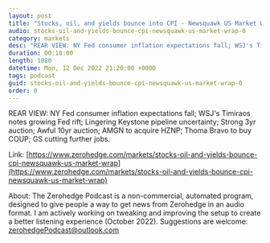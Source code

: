 ```yaml
---
layout: post
title: "Stocks, oil, and yields bounce into CPI - Newsquawk US Market Wrap"
audio: stocks-oil-and-yields-bounce-cpi-newsquawk-us-market-wrap-0
category: markets
desc: "REAR VIEW: NY Fed consumer inflation expectations fall; WSJ's Timiraos notes growing Fed rift; Lingering Keystone pipeline uncertainty; Strong 3yr auction; Awful 10yr auction; AMGN to acquire HZNP; Thoma Bravo to buy COUP; GS cutting further jobs."
duration: 00:18:00
length: 1080
datetime: Mon, 12 Dec 2022 21:20:00 +0000
tags: podcast
guid: stocks-oil-and-yields-bounce-cpi-newsquawk-us-market-wrap-0
order: 0
---
```

REAR VIEW: NY Fed consumer inflation expectations fall; WSJ's Timiraos notes growing Fed rift; Lingering Keystone pipeline uncertainty; Strong 3yr auction; Awful 10yr auction; AMGN to acquire HZNP; Thoma Bravo to buy COUP; GS cutting further jobs.

Link: [https://www.zerohedge.com/markets/stocks-oil-and-yields-bounce-cpi-newsquawk-us-market-wrap](https://www.zerohedge.com/markets/stocks-oil-and-yields-bounce-cpi-newsquawk-us-market-wrap)

About: The Zerohedge Podcast is a non-commercial, automated program, designed to give people a way to get news from Zerohedge in an audio format.  I am actively working on tweaking and improving the setup to create a better listening experience (October 2022).  Suggestions are welcome: [zerohedgePodcast@outlook.com](mailto:zerohedgePodcast@outlook.com)